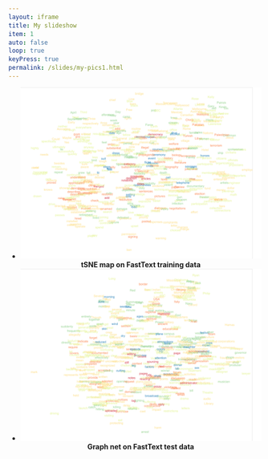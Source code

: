 ```yaml
---
layout: iframe
title: My slideshow
item: 1
auto: false
loop: true
keyPress: true
permalink: /slides/my-pics1.html
---
```


* ![A nice pic of mine](my-pics1/fasttext_train.png) <center><b>tSNE map on FastText training data</b></center>
* ![Another nice pic of mine](my-pics1/fasttext_graph_net.png) <center><b>Graph net on FastText test data</b></center>
